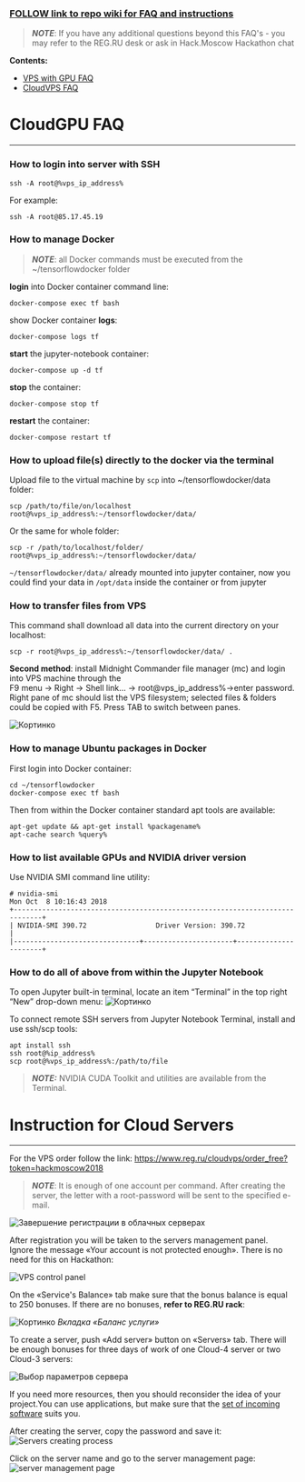 ###  [FOLLOW link to repo wiki for FAQ and instructions](https://github.com/regru/hackmoscow/wiki)


> _**NOTE**_: If you have any additional questions beyond this FAQ's - you may refer to the REG.RU desk or ask in Hack.Moscow Hackathon chat 
 


**Contents:**
* [VPS with GPU FAQ](#cloudgpu-faq)
* [CloudVPS FAQ](#instruction-for-cloud-servers) 
# CloudGPU FAQ

***

### How to login into server with SSH
 
```
ssh -A root@%vps_ip_address%
```
 
For example:
 
```
ssh -A root@85.17.45.19
```
 
### How to manage Docker
> _**NOTE**_: all Docker commands must be executed from the ~/tensorflowdocker folder
 
**login** into Docker container command line:
```
docker-compose exec tf bash
``` 
show Docker container **logs**:
```
docker-compose logs tf
``` 
**start** the jupyter-notebook container:
```
docker-compose up -d tf
``` 
**stop** the container:
```
docker-compose stop tf
```
**restart** the container:
```
docker-compose restart tf
```
 
### How to upload file(s) directly to the docker via the terminal
Upload file to the virtual machine by `scp` into ~/tensorflowdocker/data folder:
```
scp /path/to/file/on/localhost root@%vps_ip_address%:~/tensorflowdocker/data/
```
Or the same for whole folder:
```
scp -r /path/to/localhost/folder/ root@%vps_ip_address%:~/tensorflowdocker/data/
```
`~/tensorflowdocker/data/` already mounted into jupyter container, now you could find your data in `/opt/data` inside the container or from jupyter

 
### How to transfer files from VPS
This command shall download all data into the current directory on your localhost: 
```
scp -r root@%vps_ip_address%:~/tensorflowdocker/data/ .
```

**Second method**: install Midnight Commander file manager (mc) and login into VPS machine through the  
F9 menu -> Right -> Shell link… -> root@vps_ip_address%->enter password.  
Right pane of mc should list the VPS filesystem; selected files & folders could be copied with F5. Press TAB to switch between panes.  

![Кортинко](https://github.com/vilorij/hackmos/blob/master/1.png)

 
### How to manage Ubuntu packages in Docker
First login into Docker container:
```
cd ~/tensorflowdocker
docker-compose exec tf bash
```
Then from within the Docker container standard apt tools are available:
```
apt-get update && apt-get install %packagename%
apt-cache search %query%
```
 
### How to list available GPUs and NVIDIA driver version
Use NVIDIA SMI command line utility:
 
```
# nvidia-smi
Mon Oct  8 10:16:43 2018       
+-----------------------------------------------------------------------------+
| NVIDIA-SMI 390.72                 Driver Version: 390.72                    |
|-------------------------------+----------------------+----------------------+
```
 
 
### How to do all of above from within the Jupyter Notebook

To open Jupyter built-in terminal, locate an item “Terminal” in the top right “New” drop-down menu:
![Кортинко](https://github.com/vilorij/hackmos/blob/master/2.png)

To connect remote SSH servers from Jupyter Notebook Terminal, install and use ssh/scp tools:

```
apt install ssh
ssh root@%ip_address%
scp root@%vps_ip_address%:/path/to/file
```

> _**NOTE:**_ NVIDIA CUDA Toolkit and utilities are available from the Terminal.  
  
  
  
  
# Instruction for Cloud Servers 

***
For the VPS order follow the link: https://www.reg.ru/cloudvps/order_free?token=hackmoscow2018  

> _**NOTE**_: It is enough of one account per command.
> After creating the server, the letter with a root-password will be sent to the specified e-mail.

![_Завершение регистрации в облачных серверах_](https://github.com/vilorij/hackmos/blob/master/3.png)

 
 
After registration you will be taken to the servers management panel.  
Ignore the message «Your account is not protected enough». There is no need for this on Hackathon:

![_VPS control panel_](https://github.com/vilorij/hackmos/blob/master/4.png)

 
 
On the «Service's Balance» tab make sure that the bonus balance is equal to 250 bonuses. If there are no bonuses, **refer to REG.RU rack**: 

![Кортинко](https://github.com/vilorij/hackmos/blob/master/5.png)
_Вкладка «Баланс услуги»_
 
To create a server, push «Add server» button on «Servers» tab. There will be enough bonuses for three days of work of one Cloud-4 server or two Cloud-3 servers: 

![_Выбор параметров сервера_](https://github.com/vilorij/hackmos/blob/master/6.png)


If you need more resources, then you should reconsider the idea of your project.You can use applications, but make sure that the [set of incoming software](https://www.reg.ru/support/hosting-i-servery/oblachnie-serveri-vps/#expanders=c5) suits you.
 
After creating the server, copy the password and save it: 
![_Servers creating process_](https://github.com/vilorij/hackmos/blob/master/7.png)
 
 
Click on the server name and go to the server management page: 
![server management page](https://github.com/vilorij/hackmos/blob/master/8.png)

